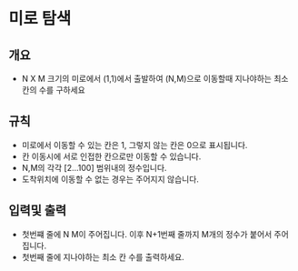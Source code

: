 미로 탐색
===
## 개요
+ N X M 크기의 미로에서 (1,1)에서 출발하여 (N,M)으로 이동할때 지나야하는 최소칸의 수를 구하세요
## 규칙
+ 미로에서 이동할 수 있는 칸은 1, 그렇지 않는 칸은 0으로 표시됩니다.
+ 칸 이동시에 서로 인접한 칸으로만 이동할 수 있습니다.
+ N,M의 각각 [2...100] 범위내의 정수입니다.
+ 도착위치에 이동할 수 없는 경우는 주어지지 않습니다.
## 입력및 출력
+ 첫번쨰 줄에 N M이 주어집니다. 이후 N+1번째 줄까지 M개의 정수가 붙어서 주어집니다.
+ 첫번째 줄에 지나야하는 최소 칸 수를 출력하세요.
